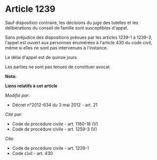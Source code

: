 # Article 1239

Sauf disposition contraire, les décisions du juge des tutelles et les délibérations du conseil de famille sont susceptibles
d'appel. 

Sans préjudice des dispositions prévues par les articles 1239-1 à 1239-3, l'appel est ouvert aux personnes énumérées à
l'article 430 du code civil, même si elles ne sont pas intervenues à l'instance. 

Le délai d'appel est de quinze jours. 

Les parties ne sont pas tenues de constituer avocat.

**Nota:**



**Liens relatifs à cet article**

_Modifié par_:

  - Décret n°2012-634 du 3 mai 2012 - art. 21

_Cité par_:

  - Code de procédure civile - art. 1180-18 (V)
  - Code de procédure civile - art. 1259-3 (V)

_Cite_:

  - Code de procédure civile - art. 1239-1
  - Code civil - art. 430
